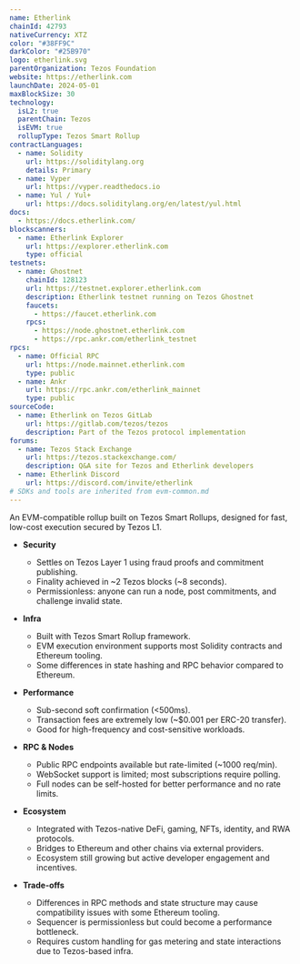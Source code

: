 ```yaml
---
name: Etherlink
chainId: 42793
nativeCurrency: XTZ
color: "#38FF9C"
darkColor: "#25B970"
logo: etherlink.svg
parentOrganization: Tezos Foundation
website: https://etherlink.com
launchDate: 2024-05-01
maxBlockSize: 30
technology:
  isL2: true
  parentChain: Tezos
  isEVM: true
  rollupType: Tezos Smart Rollup
contractLanguages:
  - name: Solidity
    url: https://soliditylang.org
    details: Primary
  - name: Vyper
    url: https://vyper.readthedocs.io
  - name: Yul / Yul+
    url: https://docs.soliditylang.org/en/latest/yul.html
docs:
  - https://docs.etherlink.com/
blockscanners:
  - name: Etherlink Explorer
    url: https://explorer.etherlink.com
    type: official
testnets:
  - name: Ghostnet
    chainId: 128123
    url: https://testnet.explorer.etherlink.com
    description: Etherlink testnet running on Tezos Ghostnet
    faucets:
      - https://faucet.etherlink.com
    rpcs:
      - https://node.ghostnet.etherlink.com
      - https://rpc.ankr.com/etherlink_testnet
rpcs:
  - name: Official RPC
    url: https://node.mainnet.etherlink.com
    type: public
  - name: Ankr
    url: https://rpc.ankr.com/etherlink_mainnet
    type: public
sourceCode:
  - name: Etherlink on Tezos GitLab
    url: https://gitlab.com/tezos/tezos
    description: Part of the Tezos protocol implementation
forums:
  - name: Tezos Stack Exchange
    url: https://tezos.stackexchange.com/
    description: Q&A site for Tezos and Etherlink developers
  - name: Etherlink Discord
    url: https://discord.com/invite/etherlink
# SDKs and tools are inherited from evm-common.md
---
```


An EVM-compatible rollup built on Tezos Smart Rollups, designed for fast, low-cost execution secured by Tezos L1.

- **Security**  
  - Settles on Tezos Layer 1 using fraud proofs and commitment publishing.  
  - Finality achieved in ~2 Tezos blocks (~8 seconds).  
  - Permissionless: anyone can run a node, post commitments, and challenge invalid state.  

- **Infra**  
  - Built with Tezos Smart Rollup framework.  
  - EVM execution environment supports most Solidity contracts and Ethereum tooling.  
  - Some differences in state hashing and RPC behavior compared to Ethereum.  

- **Performance**  
  - Sub-second soft confirmation (<500ms).  
  - Transaction fees are extremely low (~$0.001 per ERC-20 transfer).  
  - Good for high-frequency and cost-sensitive workloads.  

- **RPC & Nodes**  
  - Public RPC endpoints available but rate-limited (~1000 req/min).  
  - WebSocket support is limited; most subscriptions require polling.  
  - Full nodes can be self-hosted for better performance and no rate limits.  

- **Ecosystem**  
  - Integrated with Tezos-native DeFi, gaming, NFTs, identity, and RWA protocols.  
  - Bridges to Ethereum and other chains via external providers.  
  - Ecosystem still growing but active developer engagement and incentives.  

- **Trade-offs**  
  - Differences in RPC methods and state structure may cause compatibility issues with some Ethereum tooling.  
  - Sequencer is permissionless but could become a performance bottleneck.  
  - Requires custom handling for gas metering and state interactions due to Tezos-based infra.  